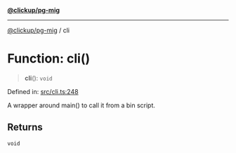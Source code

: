 [**@clickup/pg-mig**](../README.md)

***

[@clickup/pg-mig](../globals.md) / cli

# Function: cli()

> **cli**(): `void`

Defined in: [src/cli.ts:248](https://github.com/clickup/pg-mig/blob/master/src/cli.ts#L248)

A wrapper around main() to call it from a bin script.

## Returns

`void`

